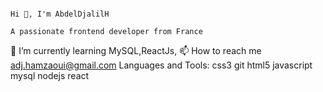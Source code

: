                                                                                                               Hi 👋, I'm AbdelDjalilH
                                                                                                      A passionate frontend developer from France
🌱 I’m currently learning MySQL,ReactJs,
📫 How to reach me adj.hamzaoui@gmail.com
Languages and Tools:
css3
git
html5
javascript
mysql
nodejs
react
 
